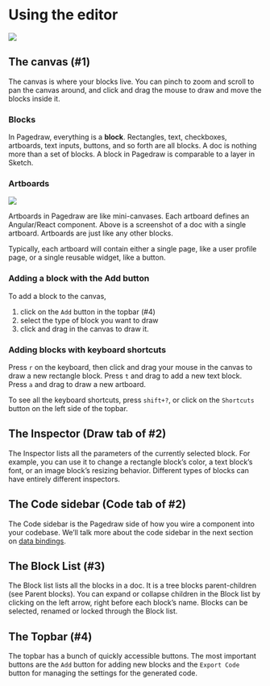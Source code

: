 # Using the editor
![](https://d2mxuefqeaa7sj.cloudfront.net/s_41363B0C4E0B269D5C0E14AE67F23B3D1EBCE40C80A7D6E5DB647DAF88CFC52A_1512694728974_Artboard.png)

## The canvas (#1)

The canvas is where your blocks live. You can pinch to zoom and scroll to pan the canvas around, and click and drag the mouse to draw and move the blocks inside it. 

### Blocks
In Pagedraw, everything is a **block**. Rectangles, text, checkboxes, artboards, text inputs, buttons, and so forth are all blocks. A doc is nothing more than a set of blocks.
A block in Pagedraw is comparable to a layer in Sketch.

### Artboards

![](https://d2mxuefqeaa7sj.cloudfront.net/s_41363B0C4E0B269D5C0E14AE67F23B3D1EBCE40C80A7D6E5DB647DAF88CFC52A_1516761645169_Screen+Shot+2018-01-23+at+6.40.38+PM.png)


Artboards in Pagedraw are like mini-canvases.  Each artboard defines an Angular/React component.  Above is a screenshot of a doc with a single artboard.  Artboards are just like any other blocks.

Typically, each artboard will contain either a single page, like a user profile page, or a single reusable widget, like a button.

### Adding a block with the Add button
To add a block to the canvas,

1. click on the `Add` button in the topbar (#4)
2. select the type of block you want to draw
3. click and drag in the canvas to draw it.

### Adding blocks with keyboard shortcuts
Press `r` on the keyboard, then click and drag your mouse in the canvas to draw a new rectangle block.  Press `t` and drag to add a new text block.  Press `a` and drag to draw a new artboard.

To see all the keyboard shortcuts, press `shift+?`, or click on the `Shortcuts` button on the left side of the topbar.


## The Inspector (Draw tab of #2)

The Inspector lists all the parameters of the currently selected block. For example, you can use it to change a rectangle block’s color, a text block’s font, or an image block’s resizing behavior. Different types of blocks can have entirely different inspectors.

## The Code sidebar (Code tab of #2)

The Code sidebar is the Pagedraw side of how you wire a component into your codebase.  We’ll talk more about the code sidebar in the next section on [data bindings](/data-binding/). 

## The Block List (#3)

The Block list lists all the blocks in a doc. It is a tree blocks parent-children (see Parent blocks).
You can expand or collapse children in the Block list by clicking on the left arrow, right before each block’s name. Blocks can be selected, renamed or locked through the Block list.

## The Topbar (#4)

The topbar has a bunch of quickly accessible buttons.  The most important buttons are the `Add` button for adding new blocks and the `Export Code` button for managing the settings for the generated code.
